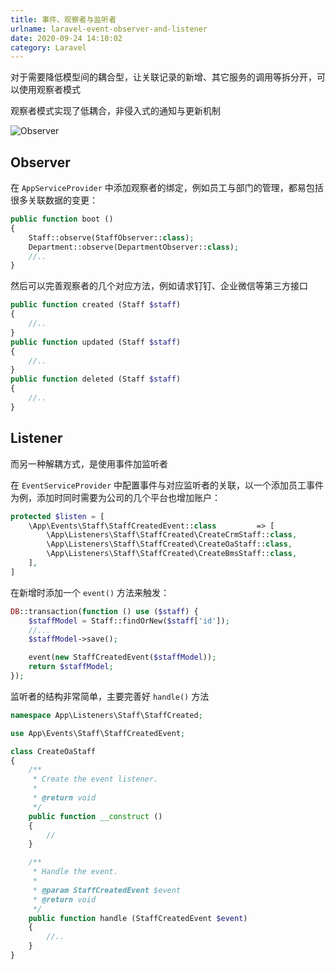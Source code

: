 ```yaml
---
title: 事件、观察者与监听者
urlname: laravel-event-observer-and-listener
date: 2020-09-24 14:10:02
category: Laravel
---
```


对于需要降低模型间的耦合型，让关联记录的新增、其它服务的调用等拆分开，可以使用观察者模式

观察者模式实现了低耦合，非侵入式的通知与更新机制

![Observer](https://i.imgtg.com/2022/08/23/K8Wqj.jpg)

<!-- more -->

## Observer

在 `AppServiceProvider` 中添加观察者的绑定，例如员工与部门的管理，都易包括很多关联数据的变更：

```php
public function boot ()
{
    Staff::observe(StaffObserver::class);
    Department::observe(DepartmentObserver::class);
    //..
}
```

然后可以完善观察者的几个对应方法，例如请求钉钉、企业微信等第三方接口

```php
public function created (Staff $staff)
{
    //..
}
public function updated (Staff $staff)
{
    //..
}
public function deleted (Staff $staff)
{
    //..
}
```

## Listener

而另一种解耦方式，是使用事件加监听者

在 `EventServiceProvider` 中配置事件与对应监听者的关联，以一个添加员工事件为例，添加时同时需要为公司的几个平台也增加账户：

```php
protected $listen = [
    \App\Events\Staff\StaffCreatedEvent::class         => [
        \App\Listeners\Staff\StaffCreated\CreateCrmStaff::class,
        \App\Listeners\Staff\StaffCreated\CreateOaStaff::class,
        \App\Listeners\Staff\StaffCreated\CreateBmsStaff::class,
    ],
]
```

在新增时添加一个 `event()` 方法来触发：

```php
DB::transaction(function () use ($staff) {
    $staffModel = Staff::findOrNew($staff['id']);
    //...
    $staffModel->save();

    event(new StaffCreatedEvent($staffModel));
    return $staffModel;
});
```

监听者的结构非常简单，主要完善好 `handle()` 方法

```php
namespace App\Listeners\Staff\StaffCreated;

use App\Events\Staff\StaffCreatedEvent;

class CreateOaStaff
{
    /**
     * Create the event listener.
     *
     * @return void
     */
    public function __construct ()
    {
        //
    }

    /**
     * Handle the event.
     *
     * @param StaffCreatedEvent $event
     * @return void
     */
    public function handle (StaffCreatedEvent $event)
    {
        //..
    }
}
```
